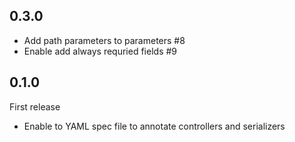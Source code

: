 ## 0.3.0
- Add path parameters to parameters #8
- Enable add always requried fields #9

## 0.1.0
First release

* Enable to YAML spec file to annotate controllers and serializers

